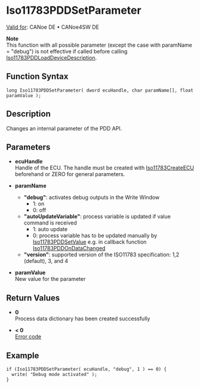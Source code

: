 # Iso11783PDDSetParameter

[Valid for](../../../../Shared/FeatureAvailability.md): CANoe DE • CANoe4SW DE

**Note**  
This function with all possible parameter (except the case with paramName = "debug") is not effective if called before calling [Iso11783PDDLoadDeviceDescription](CAPLfunctionIso11783PDDloaddevicedescription.md).

## Function Syntax

```plaintext
long Iso11783PDDSetParameter( dword ecuHandle, char paramName[], float paramValue );
```

## Description

Changes an internal parameter of the PDD API.

## Parameters

- **ecuHandle**  
  Handle of the ECU. The handle must be created with [Iso11783CreateECU](CAPLfunctionIso11783CreateECU.md) beforehand or ZERO for general parameters.

- **paramName**  
  - **"debug"**: activates debug outputs in the Write Window
    - 1: on
    - 0: off
  - **"autoUpdateVariable"**: process variable is updated if value command is received
    - 1: auto update
    - 0: process variable has to be updated manually by [Iso11783PDDSetValue](CAPLfunctionIso11783PDDsetvalue.md) e.g. in callback function [Iso11783PDDOnDataChanged](CAPLfunctionIso11783PDDOnDataChanged.md)
  - **"version"**: supported version of the ISO11783 specification: 1,2 (default), 3, and 4

- **paramValue**  
  New value for the parameter

## Return Values

- **0**  
  Process data dictionary has been created successfully

- **< 0**  
  [Error code](../CAPLfunctionsISONLErrorCodesPDDOnError.md)

## Example

```plaintext
if (Iso11783PDDSetParameter( ecuHandle, "debug", 1 ) == 0) {
  write( "Debug mode activated" );
}
```
